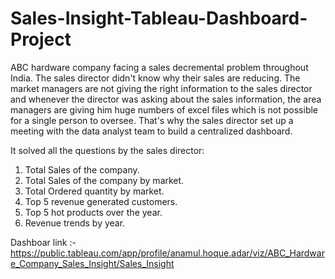 # Sales-Insight-Tableau-Dashboard-Project
ABC hardware company facing a sales decremental problem throughout India. The sales director didn't know why their sales are reducing. The market managers are not giving the right information to the sales director and whenever the director was asking about the sales information, the area managers are giving him huge numbers of excel files which is not possible for a single person to oversee. That's why the sales director set up a meeting with the data analyst team to build a centralized dashboard.

It solved all the questions by the sales director: 
 1) Total Sales of the company.
 2) Total Sales of the company by market.
 3) Total Ordered quantity by market.
 4) Top 5 revenue generated customers.
 5) Top 5 hot products over the year.
 6) Revenue trends by year.

Dashboar link :- https://public.tableau.com/app/profile/anamul.hoque.adar/viz/ABC_Hardware_Company_Sales_Insight/Sales_Insight
